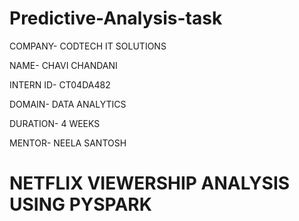 # Predictive-Analysis-task

COMPANY- CODTECH IT SOLUTIONS

NAME- CHAVI CHANDANI

INTERN ID- CT04DA482

DOMAIN- DATA ANALYTICS

DURATION- 4 WEEKS

MENTOR- NEELA SANTOSH

# NETFLIX VIEWERSHIP ANALYSIS USING PYSPARK
